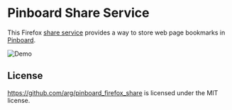 # Pinboard Share Service

This Firefox [share service](https://activations.cdn.mozilla.net/en-US/) provides a way to store web page bookmarks in [Pinboard](https://pinboard.in).

![Demo](http://s2.postimg.org/4jaruxqc9/Pinboard.gif)

## License
https://github.com/arg/pinboard_firefox_share is licensed under the MIT license.
